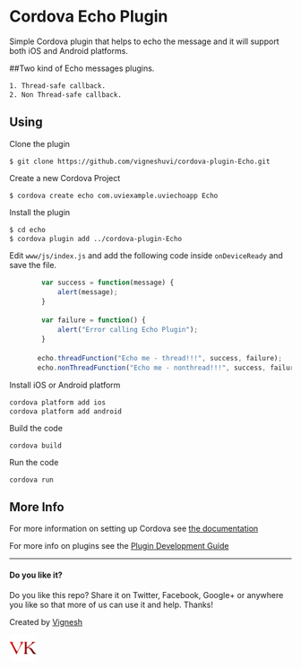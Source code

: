 # Cordova Echo Plugin

Simple Cordova plugin that helps to echo the message and it will support both iOS and Android platforms.

##Two kind of Echo messages plugins.

    1. Thread-safe callback.    
    2. Non Thread-safe callback.

## Using
Clone the plugin

    $ git clone https://github.com/vigneshuvi/cordova-plugin-Echo.git

Create a new Cordova Project

    $ cordova create echo com.uviexample.uviechoapp Echo
    
Install the plugin

    $ cd echo
    $ cordova plugin add ../cordova-plugin-Echo
    

Edit `www/js/index.js` and add the following code inside `onDeviceReady` and save the file.

```js
        var success = function(message) {
            alert(message);
        }

        var failure = function() {
            alert("Error calling Echo Plugin");
        }

       echo.threadFunction("Echo me - thread!!!", success, failure);
       echo.nonThreadFunction("Echo me - nonthread!!!", success, failure);
```

Install iOS or Android platform

    cordova platform add ios
    cordova platform add android

Build the code 

    cordova build     
    
Run the code

    cordova run 

## More Info

For more information on setting up Cordova see [the documentation](http://cordova.apache.org/docs/en/4.0.0/guide_cli_index.md.html#The%20Command-Line%20Interface)

For more info on plugins see the [Plugin Development Guide](http://cordova.apache.org/docs/en/4.0.0/guide_hybrid_plugins_index.md.html#Plugin%20Development%20Guide)

___

#### Do you like it?

Do you like this repo? Share it on Twitter, Facebook, Google+ or anywhere you like so that more of us can use it and help. Thanks!

Created by [Vignesh](http://vigneshuvi.github.io/) 

![alt text][logo]

[logo]: https://github.com/vigneshuvi/vigneshuvi.github.io/blob/master/favicon.ico/android-icon-48x48.png

